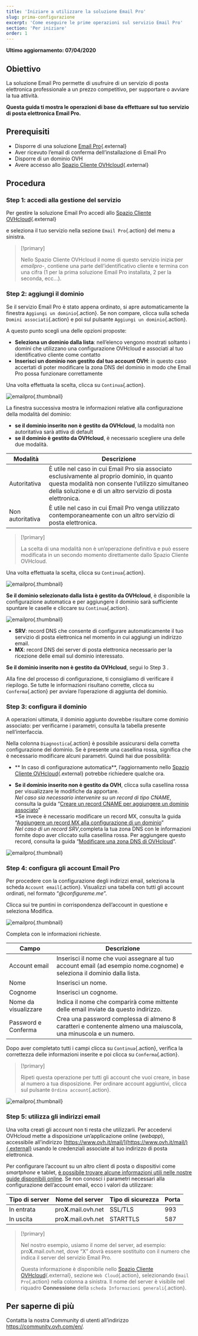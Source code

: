 ```yaml
---
title: 'Iniziare a utilizzare la soluzione Email Pro'
slug: prima-configurazione
excerpt: 'Come eseguire le prime operazioni sul servizio Email Pro'
section: 'Per iniziare'
order: 1
---
```


**Ultimo aggiornamento: 07/04/2020**

## Obiettivo

La soluzione Email Pro permette di usufruire di un servizio di posta elettronica professionale a un prezzo competitivo, per supportare o avviare la tua attività.

**Questa guida ti mostra le operazioni di base da effettuare sul tuo servizio di posta elettronica Email Pro.**

## Prerequisiti

- Disporre di una soluzione [Email Pro](https://www.ovh.it/emails/email-pro/){.external}
- Aver ricevuto l’email di conferma dell’installazione di Email Pro
- Disporre di un dominio OVH
- Avere accesso allo [Spazio Cliente OVHcloud](https://www.ovh.com/auth/?action=gotomanager){.external}

## Procedura

### Step 1: accedi alla gestione del servizio

Per gestire la soluzione Email Pro accedi allo [Spazio Cliente OVHcloud](https://www.ovh.com/auth/?action=gotomanager){.external}

e seleziona il tuo servizio nella sezione `Email Pro`{.action} del menu a sinistra.

> [!primary]
>
> Nello Spazio Cliente OVHcloud il nome di questo servizio inizia per *emailpro-*, contiene una parte dell’identificativo cliente e termina con una cifra (1 per la prima soluzione Email Pro installata, 2 per la seconda, ecc...).
>

### Step 2: aggiungi il dominio

Se il servizio Email Pro è stato appena ordinato, si apre automaticamente la finestra `Aggiungi un dominio`{.action}. Se non compare, clicca sulla scheda `Domini associati`{.action} e poi sul pulsante `Aggiungi un dominio`{.action}.

A questo punto scegli una delle opzioni proposte:

- **Seleziona un dominio dalla lista**: nell’elenco vengono mostrati soltanto i domini che utilizzano una configurazione OVHcloud e associati al tuo identificativo cliente come contatto
- **Inserisci un dominio non gestito dal tuo account OVH**: in questo caso accertati di poter modificare la zona DNS del dominio in modo che Email Pro possa funzionare correttamente

Una volta effettuata la scelta, clicca su `Continua`{.action}. 

![emailpro](images/first_config_email_pro_add_domain.png){.thumbnail}

La finestra successiva mostra le informazioni relative alla configurazione della modalità del dominio:

- **se il dominio inserito non è gestito da OVHcloud**, la modalità non autoritativa sarà attiva di default
- **se il dominio è gestito da OVHcloud**, è necessario scegliere una delle due modalità.

|Modalità |Descrizione|
|---|---|
|Autoritativa|È utile nel caso in cui Email Pro sia associato esclusivamente al proprio dominio, in quanto questa modalità non consente l’utilizzo simultaneo della soluzione e di un altro servizio di posta elettronica.|
|Non autoritativa|È utile nel caso in cui Email Pro venga utilizzato contemporaneamente con un altro servizio di posta elettronica.| 

> [!primary]
>
> La scelta di una modalità non è un’operazione definitiva e può essere modificata in un secondo momento direttamente dallo Spazio Cliente OVHcloud.
>

Una volta effettuata la scelta, clicca su `Continua`{.action}. 

![emailpro](images/first_config_email_pro_add_domain_step2.png){.thumbnail}

**Se il dominio selezionato dalla lista è gestito da OVHcloud**, è disponibile la configurazione automatica e per aggiungere il dominio sarà sufficiente spuntare le caselle e cliccare su `Continua`{.action}.

![emailpro](images/first_config_email_pro_add_domain_step3.png){.thumbnail}

- **SRV**: record DNS che consente di configurare automaticamente il tuo servizio di posta elettronica nel momento in cui aggiungi un indirizzo email.
- **MX**: record DNS dei server di posta elettronica necessario per la ricezione delle email sul dominio interessato.

**Se il dominio inserito non è gestito da OVHcloud**, segui lo Step 3 .

Alla fine del processo di configurazione, ti consigliamo di verificare il riepilogo. Se tutte le informazioni risultano corrette, clicca su `Conferma`{.action} per avviare l’operazione di aggiunta del dominio.

### Step 3: configura il dominio

A operazioni ultimata, il dominio aggiunto dovrebbe risultare come dominio associato: per verificarne i parametri, consulta la tabella presente nell’interfaccia.

Nella colonna `Diagnostica`{.action} è possibile assicurarsi della corretta configurazione del dominio. Se è presente una casellina rossa, significa che è necessario modificare alcuni parametri. Quindi hai due possibilità: 

- ** In caso di configurazione automatica**, l’aggiornamento nello [Spazio Cliente OVHcloud](https://www.ovh.com/auth/?action=gotomanager){.external} potrebbe richiedere qualche ora.

- **Se il dominio inserito non è gestito da OVH**, clicca sulla casellina rossa per visualizzare le modifiche da apportare. <br>
*Nel caso sia necessario intervenire su un record di tipo CNAME*, consulta la guida “[Creare un record CNAME per aggiungere un dominio associato](../../microsoft-collaborative-solutions/exchange_20132016_aggiungi_un_record_di_tipo_cname/)” <br>
*Se invece è necessario modificare un record MX, consulta la guida “[Aggiungere un record MX alla configurazione di un dominio](../../domains/aggiungere-record-mx-configurazione-dominio/)” <br>
*Nel caso di un record SRV*,completa la tua zona DNS con le informazioni fornite dopo aver cliccato sulla casellina rossa. Per aggiungere questo record, consulta la guida “[Modificare una zona DNS di OVHcloud](../../domains/web_hosting_modifica_la_tua_zona_dns/)”.

![emailpro](images/first_config_email_pro_configure_domain_update.png){.thumbnail}

### Step 4: configura gli account Email Pro 

Per procedere con la configurazione degli indirizzi email, seleziona la scheda `Account email`{.action}.  Visualizzi una tabella con tutti gli account ordinati, nel formato “*@configureme.me*”.

Clicca sui tre puntini in corrispondenza dell’account in questione e seleziona Modifica.

![emailpro](images/first_config_email_pro_configure_email_accounts.png){.thumbnail}

Completa con le informazioni richieste.

|Campo|Descrizione|
|---|---|
|Account email|Inserisci il nome che vuoi assegnare al tuo account email (ad esempio nome.cognome) e seleziona il dominio dalla lista.|
|Nome|Inserisci un nome.|
|Cognome|Inserisci un cognome.|
|Nome da visualizzare|Indica il nome che comparirà come mittente delle email inviate da questo indirizzo.|
|Password e Conferma|Crea una password complessa di almeno 8 caratteri e contenente almeno una maiuscola, una minuscola e un numero.| 

Dopo aver completato tutti i campi clicca su `Continua`{.action}, verifica la correttezza delle informazioni inserite e poi clicca su `Conferma`{.action}.

> [!primary]
>
> Ripeti questa operazione per tutti gli account che vuoi creare, in base al numero a tua disposizione. Per ordinare account aggiuntivi, clicca sul pulsante `Ordina account`{.action}.
>

![emailpro](images/first_config_email_pro_configure_email_accounts_step2.png){.thumbnail}

### Step 5: utilizza gli indirizzi email

Una volta creati gli account non ti resta che utilizzarli. Per accedervi OVHcloud mette a disposizione un’applicazione online (*webapp*), accessibile all’indirizzo [https://www.ovh.it/mail/](https://www.ovh.it/mail/){.external} usando le credenziali associate al tuo indirizzo di posta elettronica.

Per configurare l’account su un altro client di posta o dispositivi come _smartphone_ e tablet, [è possibile trovare alcune informazioni utili nelle nostre guide disponibili online](../). Se non conosci i parametri necessari alla configurazione dell’account email, ecco i valori da utilizzare:

|Tipo di server|Nome del server|Tipo di sicurezza|Porta|
|---|---|---|---|
|In entrata|pro**X**.mail.ovh.net|SSL/TLS|993|
|In uscita|pro**X**.mail.ovh.net|STARTTLS|587|

> [!primary]
>
> Nel nostro esempio, usiamo il nome del server, ad esempio: pro**X**.mail.ovh.net, dove “X” dovrà essere sostituito con il numero che indica il server del servizio Email Pro.
> 
> Questa informazione è disponibile nello [Spazio Cliente OVHcloud](https://www.ovh.com/auth/?action=gotomanager){.external}, sezione `Web Cloud`{.action}, selezionando `Email Pro`{.action}
>  nella colonna a sinistra. Il nome del server è visibile nel riquadro **Connessione** della `scheda Informazioni generali`{.action}.
> 

## Per saperne di più

Contatta la nostra Community di utenti all’indirizzo <https://community.ovh.com/en/>.